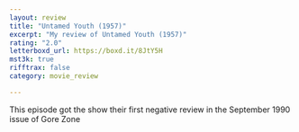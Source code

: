 ```yaml
---
layout: review
title: "Untamed Youth (1957)"
excerpt: "My review of Untamed Youth (1957)"
rating: "2.0"
letterboxd_url: https://boxd.it/8JtY5H
mst3k: true
rifftrax: false
category: movie_review

---
```


This episode got the show their first negative review in the September 1990 issue of Gore Zone